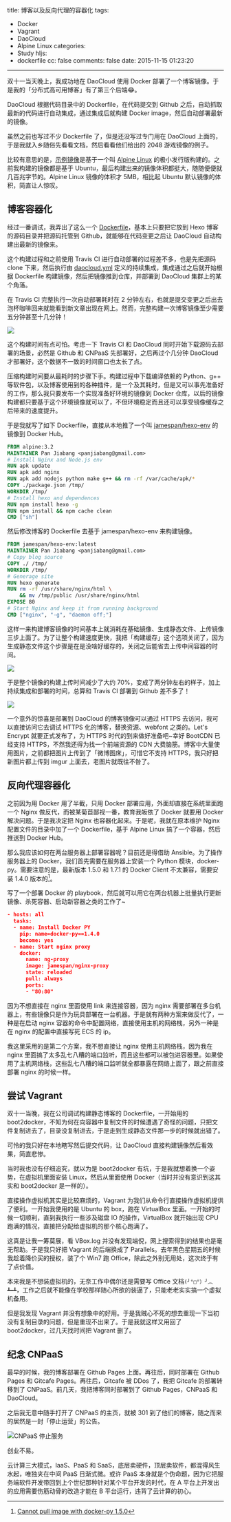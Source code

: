 title: 博客以及反向代理的容器化
tags:
  - Docker
  - Vagrant
  - DaoCloud
  - Alpine Linux
categories:
  - Study
hljs:
  - dockerfile
cc: false
comments: false
date: 2015-11-15 01:23:20
---

双十一当天晚上，我成功地在 DaoCloud 使用 Docker 部署了一个博客镜像。于是我的「分布式高可用博客」有了第三个后端😂。

DaoCloud 根据代码目录中的 Dockerfile，在代码提交到 Github 之后，自动抓取最新的代码进行自动集成，通过集成后就构建 Docker image，然后自动部署最新的镜像。

<!-- more -->

虽然之前也写过不少 Dockerfile 了，但是还没写过专门用在 DaoCloud 上面的，于是我就入乡随俗先看看文档，然后看看他们给出的 2048 游戏镜像的例子。

比较有意思的是，[示例镜像][2]是基于一个叫 [Alpine Linux][1] 的极小发行版构建的。之前我构建的镜像都是基于 Ubuntu，最后构建出来的镜像体积都挺大，随随便便就几百兆字节的。Alpine Linux 镜像的体积才 5MB，相比起 Ubuntu 默认镜像的体积，简直让人惊叹。

## 博客容器化 ##

经过一番调试，我弄出了这么一个 [Dockerfile][3]，基本上只要把它放到 Hexo 博客的源码目录并把源码托管到 Github，就能够在代码变更之后让 DaoCloud 自动构建出最新的镜像来。

这个构建过程和之前使用 Travis CI 进行自动部署的过程差不多，也是先把源码 clone 下来，然后执行由 [daocloud.yml][4] 定义的持续集成，集成通过之后就开始根据 Dockerfile 构建镜像，然后把镜像推到仓库，并部署到 DaoCloud 集群上的某个角落。

在 Travis CI 完整执行一次自动部署耗时在 2 分钟左右，也就是提交变更之后出去泡杯咖啡回来就能看到新文章出现在网上。然而，完整构建一次博客镜像至少需要五分钟甚至十几分钟！

![](//i.imgur.com/rhwPcXQ.png)

这个构建时间有点可怕。考虑一下 Travis CI 和 DaoCloud 同时开始下载源码去部署的场景，必然是 Github 和 CNPaaS 先部署好，之后再过个几分钟 DaoCloud 才部署好，这个数据不一致的时间窗口也太长了点。

压缩构建时间要从最耗时的步骤下手。构建过程中下载编译依赖的 Python、g++ 等软件包，以及博客使用到的各种插件，是一个及其耗时，但是又可以事先准备好的工作，那么我只要发布一个实现准备好环境的镜像到 Docker 仓库，以后的镜像构建都只要基于这个环境镜像就可以了，不但环境稳定而且还可以享受镜像缓存之后带来的速度提升。

于是我就写了如下 Dockerfile，直接从本地推了一个叫 [jamespan/hexo-env][5] 的镜像到 Docker Hub。


```dockerfile
FROM alpine:3.2
MAINTAINER Pan Jiabang <panjiabang@gmail.com> 
# Install Nginx and Node.js env
RUN apk update
RUN apk add nginx
RUN apk add nodejs python make g++ && rm -rf /var/cache/apk/*
COPY ./package.json /tmp/
WORKDIR /tmp/
# Install hexo and dependences
RUN npm install hexo -g 
RUN npm install && npm cache clean
CMD ["sh"]
```

然后修改博客的 Dockerfile 去基于 jamespan/hexo-env 来构建镜像。

```dockerfile
FROM jamespan/hexo-env:latest
MAINTAINER Pan Jiabang <panjiabang@gmail.com> 
# Copy blog source
COPY ./ /tmp/
WORKDIR /tmp/
# Generage site
RUN hexo generate
RUN rm -rf /usr/share/nginx/html \
    && mv /tmp/public /usr/share/nginx/html
EXPOSE 80
# Start Nginx and keep it from running background
CMD ["nginx", "-g", "daemon off;"]
```

这样一来构建博客镜像的时间基本上就消耗在基础镜像、生成静态文件、上传镜像三步上面了。为了让整个构建速度更快，我把「构建缓存」这个选项关闭了，因为生成静态文件这个步骤是在是没啥好缓存的，关闭之后能省去上传中间容器的时间。

![](//i.imgur.com/2GQqxA3.png)

于是整个镜像的构建上传时间减少了大约 70%，变成了两分钟左右的样子，加上持续集成和部署的时间，总算和 Travis CI 部署到 Github 差不多了！

![](//i.imgur.com/eYYQ187.png)

一个意外的惊喜是部署到 DaoCloud 的博客镜像可以通过 HTTPS 去访问，我可以直接访问它去调试 HTTPS 化的博客，替换资源、webfont 之类的。Let's Encrypt 就要正式发布了，为 HTTPS 时代的到来做好准备吧~幸好 BootCDN 已经支持 HTTPS，不然我还得为找一个前端资源的 CDN 大费脑筋。博客中大量使用图片，之前都把图片上传到了「微博图床」，可惜它不支持 HTTPS，我只好把新图片都上传到 imgur 上面去，老图片就既往不咎了。

## 反向代理容器化

之前因为用 Docker 用了半截，只用 Docker 部署应用，外面却直接在系统里面跑一个 Nginx 做反代，而被某菊苣鄙视一番，教育我皈依了 Docker 就要用 Docker 解决问题。于是我决定把 Nginx 也容器化起来。于是呢，我就在原本维护 Nginx 配置文件的目录中加了一个 Dockerfile，基于 Alpine Linux 搞了一个容器，然后推送到 Docker Hub。

那么我应该如何在两台服务器上部署容器呢？目前还是得借助 Ansible。为了操作服务器上的 Docker，我们首先需要在服务器上安装一个 Python 模块，docker-py。需要注意的是，最新版本 1.5.0 和 1.7.1 的 Docker Client 不太兼容，需要安装 1.4.0 版本的[^1]。

[^1]: [Cannot pull image with docker-py 1.5.0][6]

写了一个部署 Docker 的 playbook，然后就可以用它在两台机器上批量执行更新镜像、杀死容器、启动新容器之类的工作了~

```json
- hosts: all
  tasks:
  - name: Install Docker PY
    pip: name=docker-py==1.4.0 
    become: yes
  - name: Start nginx proxy
    docker:
      name: ng-proxy
      image: jamespan/nginx-proxy
      state: reloaded
      pull: always
      ports: 
      - "80:80"
```

因为不想直接在 nginx 里面使用 link 来连接容器，因为 nginx 需要部署在多台机器上，有些镜像只是作为玩具部署在一台机器。于是就有两种方案来做反代了，一种是在启动 nginx 容器的命令中配置网络，直接使用主机的网络栈，另外一种是在 nginx 的配置中直接写死 ECS 的 ip。

我这里采用的是第二个方案，我不想直接让 nginx 使用主机网络栈，因为我在 nginx 里面搞了太多乱七八糟的端口监听，而且这些都可以被包进容器里。如果使用了主机网络栈，这些乱七八糟的端口监听就全都暴露在网络上面了，跟之前直接部署 nginx 的时候一样。

## 尝试 Vagrant ##

双十一当晚，我在公司调试构建静态博客的 Dockerfile，一开始用的 boot2docker，不知为何在向容器中复制文件的时候遭遇了奇怪的问题，只把文件复制进去了，目录没复制进去，于是走到生成静态文件那一步的时候就出错了。

可怜的我只好在本地瞎写然后提交代码，让 DaoCloud 直接构建镜像然后看效果，简直悲惨。

当时我也没有仔细追究，就以为是 boot2docker 有坑，于是我就想着换一个姿势，在虚拟机里面安装 Linux，然后从里面使用 Docker（当时并没有意识到这其实和 boot2docker 是一样的）。

直接操作虚拟机其实是比较麻烦的，Vagrant 为我们从命令行直接操作虚拟机提供了便利。一开始我使用的是 Ubuntu 的 box，跑在 VirtualBox 里面。一开始的时候一切顺利，直到我执行一些涉及磁盘 IO 的操作，VirtualBox 就开始出现 CPU 跑满的情况，直接把分配给虚拟机的那个核心跑满了。

这真是让我一筹莫展，看 VBox.log 并没有发现端倪，网上搜索得到的结果也是毫无帮助。于是我只好把 Vagrant 的后端换成了 Parallels。去年黑色星期五的时候我趁着降价买的授权，装了个 Win7 跑 Office，除此之外别无用处，这次终于有了点价值。

本来我是不想装虚拟机的，无奈工作中偶尔还是需要写 Office 文档`(╯°□°）╯︵ ┻━┻`，工作之后就不能像在学校那样随心所欲的装逼了，只能老老实实搞一个虚拟机备用。

但是我发现 Vagrant 并没有想象中的好用。于是我贼心不死的想去重现一下当初没有复制目录的问题，但是重现不出来了。于是我就这样又用回了 boot2docker，过几天找时间把 Vagrant 删了。

## 纪念 CNPaaS ##

最早的时候，我的博客部署在 Github Pages 上面。再往后，同时部署在 Github Pages 和 Gitcafe Pages。再往后，Gitcafe 被 DDos 了，我把 Gitcafe 的部署转移到了 CNPaaS。前几天，我把博客同时部署到了 Github Pages，CNPaaS 和 DaoCloud。

之后我无意中随手打开了 CNPaaS 的主页，就被 301 到了他们的博客，随之而来的居然是一封「停止运营」的公告。

![CNPaaS 停止服务](//i.imgur.com/JNIfGDt.png)

创业不易。

云计算三大模式，IaaS、PaaS 和 SaaS，底层卖硬件，顶层卖软件，都混得风生水起，唯独夹在中间 PaaS 日渐式微。或许 PaaS 本身就是个伪命题，因为它把服务端软件开发带回到上个世纪那种针对某个平台开发的时代，在 A 平台上开发出的应用需要伤筋动骨的改造才能在 B 平台运行，违背了云计算的初心。


[1]: http://alpinelinux.org/
[2]: https://github.com/DaoCloud/dao-2048/
[3]: https://github.com/JamesPan/blog-src/blob/caec690978af9aa96bd7837f86aa46c886bd436e/Dockerfile
[4]: https://github.com/JamesPan/blog-src/blob/master/daocloud.yml
[5]: https://hub.docker.com/r/jamespan/hexo-env/
[6]: https://github.com/docker/docker-py/issues/807


